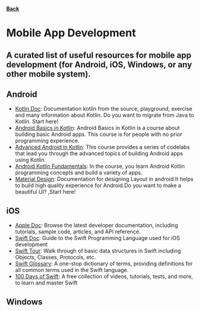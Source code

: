 **[Back](/README.md/)**

# Mobile App Development

## A curated list of useful resources for mobile app development (for Android, iOS, Windows, or any other mobile system).

## Android

- [Kotlin Doc](https://kotlinlang.org/docs/reference/): Documentation kotlin from the source, playground, exercise and many information about Kotlin. Do you want to migrate from Java to Kotlin. Start here!
- [Android Basics in Kotlin](https://developer.android.com/courses/basic-android-kotlin-training/overview): Android Basics in Kotlin is a course about building basic Android apps. This course is for people with no prior programming experience.
- [Advanced Android in Kotlin](https://developer.android.com/courses/kotlin-android-advanced/overview): This course provides a series of codelabs that lead you through the advanced topics of building Android apps using Kotlin.
- [Android Kotlin Fundamentals](https://developer.android.com/courses/kotlin-android-fundamentals/overview): In the course, you learn Android Kotlin programming concepts and build a variety of apps.
- [Material Design](https://material.io/design): Documentation for designing Layout in android.It helps to build high quality experience for Android.Do you want to make a beautiful UI? ,Start here!

## iOS
- [Apple Doc](https://developer.apple.com/documentation/): Browse the latest developer documentation, including tutorials, sample code, articles, and API reference.
- [Swift Doc](https://swift.org/documentation/#the-swift-programming-language): Guide to the Swift Programming Language used for iOS development 
- [Swift Tour](https://docs.swift.org/swift-book/GuidedTour/GuidedTour.html): Walk through of basic data structures in Swift including Objects, Classes, Protocols, etc. 
- [Swift Glossary](https://www.hackingwithswift.com/glossary): A one-stop dictionary of terms, providing definitions for all common terms used in the Swift language.
- [100 Days of Swift](https://www.hackingwithswift.com/100): A free collection of videos, tutorials, tests, and more, to learn and master Swift

## Windows

